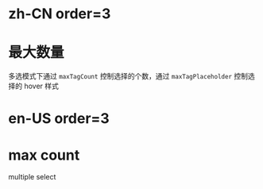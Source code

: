 # zh-CN order=3

# 最大数量

多选模式下通过 `maxTagCount` 控制选择的个数，通过 `maxTagPlaceholder` 控制选择的 hover 样式

# en-US order=3

# max count

multiple select
